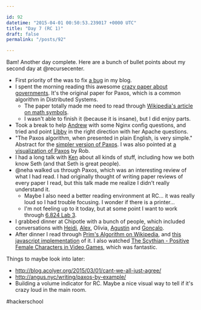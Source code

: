 ```yaml
---

id: 92
datetime: "2015-04-01 00:50:53.239017 +0000 UTC"
title: "Day 7 (RC 1)"
draft: false
permalink: "/posts/92"

---
```


Bam! Another day complete. Here are a bunch of bullet points about my second day at @recursecenter.

 - First priority of the was to fix [a bug](https://github.com/icco/natnatnat/commit/87c9caba355b16cc0e803f383d89db7becd78940) in my blog.
 - I spent the morning reading this awesome [crazy paper about governments](http://research.microsoft.com/en-us/um/people/lamport/pubs/lamport-paxos.pdf). It's the original paper for Paxos, which is a common algorithm in Distributed Systems. 
   - The paper totally made me need to read through [Wikipedia's article on math symbols](https://en.wikipedia.org/wiki/List_of_mathematical_symbols). 
   - I wasn't able to finish it (because it is insane), but I did enjoy parts.
 - Took a break to help [Andrew](https://twitter.com/mrdrozdov) with some Nginx config questions, and tried and point [Libby](https://twitter.com/horrorcheck) in the right direction with her Apache questions.
 - "The Paxos algorithm, when presented in plain English, is very simple." Abstract for the [simpler version of Paxos](http://research.microsoft.com/en-us/um/people/lamport/pubs/paxos-simple.pdf). I was also pointed at [a visualization of Paxos](http://harry.me/blog/2014/12/27/neat-algorithms-paxos/) by Rob.
 - I had a long talk with [Ken](https://twitter.com/ken_pratt) about all kinds of stuff, including how we both know Seth (and that Seth is great people).
 - @neha walked us through Paxos, which was an interesting review of what I had read. I had originally thought of writing paper reviews of every paper I read, but this talk made me realize I didn't really understand it.
   - Maybe I also need a better reading environment at RC... it was really loud so I had trouble focusing. I wonder if there is a printer...
   - I'm not feeling up to it today, but at some point I want to work through [6.824 Lab 3](http://nil.csail.mit.edu/6.824/2015/labs/lab-3.html). 
 - I grabbed dinner at Chipotle with a bunch of people, which included conversations with [Heidi](https://twitter.com/HeidiKasemir), [Alex](https://twitter.com/ataipale), Olivia, [Agustin](https://twitter.com/agustinbenassi) and [Gonçalo](https://twitter.com/gnclmorais).
 - After dinner I read through [Prim's Algorithm on Wikipedia](https://en.wikipedia.org/wiki/Prim%!s(MISSING)_algorithm), and [this javascript implementation](http://bl.ocks.org/mbostock/11159599) of it. I also watched [The Scythian - Positive Female Characters in Video Games](https://www.youtube.com/watch?v=gXmj2yJNUmQ&feature=youtube_gdata), which was fantastic.

Things to maybe look into later:
 
 - http://blog.acolyer.org/2015/03/01/cant-we-all-just-agree/
 - http://angus.nyc/writing/paxos-by-example/
 - Building a volume indicator for RC. Maybe a nice visual way to tell if it's crazy loud in the main room.


#hackerschool
